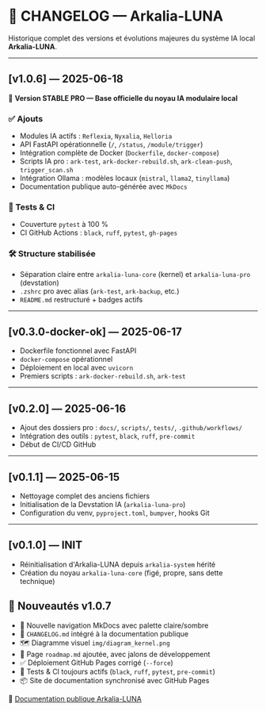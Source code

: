 # 📃 CHANGELOG — Arkalia-LUNA

Historique complet des versions et évolutions majeures du système IA local **Arkalia-LUNA**.

---

## [v1.0.6] — 2025-06-18

🔖 **Version STABLE PRO — Base officielle du noyau IA modulaire local**

### ✅ Ajouts
- Modules IA actifs : `Reflexia`, `Nyxalia`, `Helloria`
- API FastAPI opérationnelle (`/`, `/status`, `/module/trigger`)
- Intégration complète de Docker (`Dockerfile`, `docker-compose`)
- Scripts IA pro : `ark-test`, `ark-docker-rebuild.sh`, `ark-clean-push`, `trigger_scan.sh`
- Intégration Ollama : modèles locaux (`mistral`, `llama2`, `tinyllama`)
- Documentation publique auto-générée avec `MkDocs`

### 🧪 Tests & CI
- Couverture `pytest` à 100 %
- CI GitHub Actions : `black`, `ruff`, `pytest`, `gh-pages`

### 🛠 Structure stabilisée
- Séparation claire entre `arkalia-luna-core` (kernel) et `arkalia-luna-pro` (devstation)
- `.zshrc` pro avec alias (`ark-test`, `ark-backup`, etc.)
- `README.md` restructuré + badges actifs

---

## [v0.3.0-docker-ok] — 2025-06-17

- Dockerfile fonctionnel avec FastAPI
- `docker-compose` opérationnel
- Déploiement en local avec `uvicorn`
- Premiers scripts : `ark-docker-rebuild.sh`, `ark-test`

---

## [v0.2.0] — 2025-06-16

- Ajout des dossiers pro : `docs/`, `scripts/`, `tests/`, `.github/workflows/`
- Intégration des outils : `pytest`, `black`, `ruff`, `pre-commit`
- Début de CI/CD GitHub

---

## [v0.1.1] — 2025-06-15

- Nettoyage complet des anciens fichiers
- Initialisation de la Devstation IA (`arkalia-luna-pro`)
- Configuration du venv, `pyproject.toml`, `bumpver`, hooks Git

---

## [v0.1.0] — INIT

- Réinitialisation d'Arkalia-LUNA depuis `arkalia-system` hérité
- Création du noyau `arkalia-luna-core` (figé, propre, sans dette technique)

## 🚀 Nouveautés v1.0.7

- 🧭 Nouvelle navigation MkDocs avec palette claire/sombre
- 📘 `CHANGELOG.md` intégré à la documentation publique
- 🗺 Diagramme visuel `img/diagram_kernel.png`
- 📂 Page `roadmap.md` ajoutée, avec jalons de développement
- ✅ Déploiement GitHub Pages corrigé (`--force`)
- 🧪 Tests & CI toujours actifs (`black`, `ruff`, `pytest`, `pre-commit`)
- 📦 Site de documentation synchronisé avec GitHub Pages

🔗 [Documentation publique Arkalia-LUNA](https://athalia-siwek.github.io/arkalia-luna-pro/)
